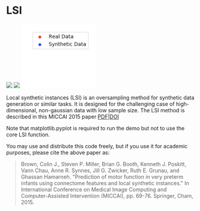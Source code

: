 # LSI
<img src="lsi_3D.gif" width="320" /> <img src="lsi_saddle.gif" width="320" /> <img src="lsi_legend.png" width="200" />

Local synthetic instances (LSI) is an oversampling method for synthetic data generation or similar tasks. It is designed for the challenging case of high-dimensional, non-gaussian data with low sample size. The LSI method is described in this MICCAI 2015 paper [PDF](http://www.sfu.ca/~cjbrown/pdfs/miccai2015a.pdf)|[DOI](https://doi.org/10.1007/978-3-319-24553-9_9)

Note that matplotlib.pyplot is required to run the demo but not to use the core LSI function.

You may use and distribute this code freely, but if you use it for academic purposes, please cite the above paper as:

> Brown, Colin J., Steven P. Miller, Brian G. Booth, Kenneth J. Poskitt, Vann Chau, Anne R. Synnes, Jill G. Zwicker, Ruth E. Grunau, and Ghassan Hamarneh. "Prediction of motor function in very preterm infants using connectome features and local synthetic instances." In International Conference on Medical Image Computing and Computer-Assisted Intervention (MICCAI), pp. 69-76. Springer, Cham, 2015.

